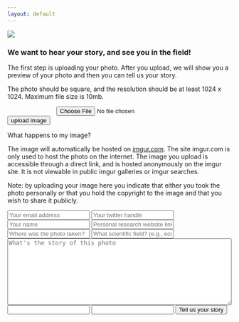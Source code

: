 ```yaml
---
layout: default
---
```

<script src="http://code.jquery.com/jquery.min.js"></script>
<script>
	$( document ).ready(function() {
		$("#expandinstructions").click(function(e){
			$("#instructions").toggleClass("visible hidden");
			$("#expandinstructions").toggleClass('fa-plus-circle fa-minus-circle')
		});
		$( "#submit-button" ).click(function(e) {
			$("#uploadprogress").toggleClass("visible hidden");
			var formData = new FormData();
			var imageData = $("#img-input")[0].files[0];
			formData.append("image",imageData);
			$.ajax({
			  url: "https://api.imgur.com/3/image",
			  type: "POST",
			  datatype: "json",
			  headers: {
			    "Authorization": "Client-ID 893f12a98c220db"
			  },
			  data: formData,
			  success: function(response) {
				  $("#uploadprogress").toggleClass("visible hidden");
				  $("#failureupload").remove();
				  $("#whathappens").remove();
				  $("#instructions").remove();
				  $("#imguploadform").remove();
				  $("#successupload").html("<img src=" + response.data.link + "></a>");
				  $("#formspree").removeClass("hidden").addClass("visible");
				  $("#imgurlink-form").val(response.data.link);
				  $("#imgurdelete-form").val(response.data.deletehash);
				  $("#imgurlink").html(response.data.link);
				  $("#imgurdelete").html(response.data.deletehash);
				  
			  },
			  error: function(response){
				  $("#uploadprogress").removeClass("visible").addClass("hidden");
			  	  $("#failureupload").html("something went wrong...maybe you should try again?");
				  //window.location.href="upload_image.html";
			  },
			  cache: false,
			  contentType: false,
			  processData: false
			});
		});
	});
</script>

<div class="my-text-body">
<a href="/"><img src="{{site.default_share_image}}"/></a>
<h3>We want to hear your story, and see you in the field!</h3>

<p>The first step is uploading your photo. After you upload, we will show you a preview of your photo and then you can tell us your story.</p>

<p>The photo should be square, and the resolution should be at least 1024 x 1024. Maximum file size is 10mb.</p>

<div id="failureupload" class="error"></div>
<div id="successupload"></div>

<div class="my-text-body">
	<form id="imguploadform" method="POST" enctype="multipart/form-data">
		<div class="row">
			<input type="file" id="img-input" name="image" accept="image/*" style="padding-left:110px">
		</div>
		<div class="row">
			<input type="button" id="submit-button" value="upload image">
		</div>
		<div class="row" class="hidden" id="uploadprogress">
			<i class="fa fa-spinner fa-pulse fa-2x fa-fw"></i>
		</div>
	</form>
</div>

<div id="whathappens">
What happens to my image? <i class="fa fa-plus-circle" aria-hidden="true" id="expandinstructions"></i>
</div>



<div id="instructions" class="hidden">

 <p> The image will automatically be hosted on <a href="https://help.imgur.com/hc/en-us/articles/201746817-Post-privacy">imgur.com</a>. The site imgur.com is only used to host the photo on the internet. The image you upload is accessible through a direct link, and is hosted anonymously on the imgur site. It is not viewable in public imgur galleries or imgur searches.</p>

 <p>Note: by uploading your image here you indicate that either you took the photo personally or that you hold the copyright to the image and that you wish to share it publicly.</p>

</div>

<div id="formspree" class="hidden">
	<form action="https://formspree.io/fof.contribute@gmail.com" method="POST">
		<input type="email" name="_replyto" placeholder="Your email address">
		<input type="text" name="twitterhandle" placeholder="Your twitter handle">
		<input type="text" name="submittername" placeholder="Your name">
		<input type="text" name="website" placeholder="Personal research website link">
		<input type="text" name="location" placeholder="Where was the photo taken?">
		<input type="text" name="tags" placeholder="What scientific field? (e.g., ecology, geology, forestry, etc)">
	    <textarea style="width: 100%; height: 150px;" name="the story" placeholder="What's the story of this photo"></textarea>
		<input type="text" name="photo-link" type="hidden" id="imgurlink-form">
		<input type="text" name="imgur-delete-hash" type="hidden" id="imgurdelete-form">
		<input type="hidden" name="_subject" value="New FOF submission!" />
		<input type="text" name="_gotcha" style="display:none" />
		<input type="hidden" name="_next" value="/thanks/" />
	    <input class="button" type="submit" value="Tell us your story">
	</form>
	<p id = "imgurlink"></p>
	<p id = "imgurdelete"></p>
</div>


</div>